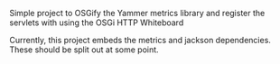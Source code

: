 Simple project to OSGify the Yammer metrics library and register the servlets with using the OSGi HTTP Whiteboard

Currently, this project embeds the metrics and jackson dependencies.  These should be split out at some point.